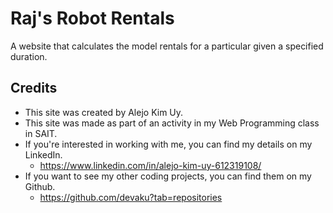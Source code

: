 # Raj's Robot Rentals

A website that calculates the model rentals for a particular given a specified duration.

## Credits

-   This site was created by Alejo Kim Uy.
-   This site was made as part of an activity in my Web Programming class in SAIT.
-   If you're interested in working with me, you can find my details on my LinkedIn.
    -   https://www.linkedin.com/in/alejo-kim-uy-612319108/
-   If you want to see my other coding projects, you can find them on my Github.
    -   https://github.com/devaku?tab=repositories
